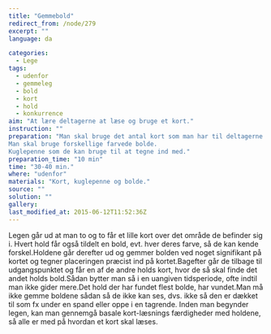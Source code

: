 ```yaml
---
title: "Gemmebold"
redirect_from: /node/279
excerpt: ""
language: da

categories: 
  - Lege
tags: 
  - udenfor
  - gemmeleg
  - bold
  - kort
  - hold
  - konkurrence
aim: "At lære deltagerne at læse og bruge et kort."
instruction: ""
preparation: "Man skal bruge det antal kort som man har til deltagerne. 
Man skal bruge forskellige farvede bolde.
Kuglepenne som de kan bruge til at tegne ind med."
preparation_time: "10 min"
time: "30-40 min."
where: "udenfor"
materials: "Kort, kuglepenne og bolde."
source: ""
solution: ""
gallery:
last_modified_at: 2015-06-12T11:52:36Z
---
```

Legen går ud at man to og to får et lille kort over det område de befinder sig i. Hvert hold får også tildelt en bold, evt. hver deres farve, så de kan kende forskel.Holdene går derefter ud og gemmer bolden ved noget signifikant på kortet og tegner placeringen præcist ind på kortet.Bagefter går de tilbage til udgangspunktet og får en af de andre holds kort, hvor de så skal finde det andet holds bold.Sådan bytter man så i en uangiven tidsperiode, ofte indtil man ikke gider mere.Det hold der har fundet flest bolde, har vundet.Man må ikke gemme boldene sådan så de ikke kan ses, dvs. ikke så den er dækket til som fx under en spand eller oppe i en tagrende. Inden man begynder legen, kan man gennemgå basale kort-læsnings færdigheder med holdene, så alle er med på hvordan et kort skal læses.
